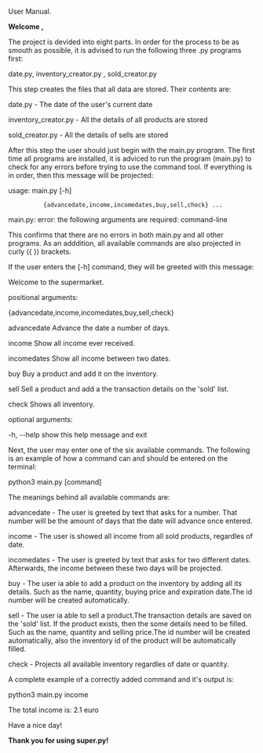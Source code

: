 User Manual.

**Welcome ,**

The project is devided into eight parts. 
In order for the process to be as smouth as possible, it is advised to run the following three .py programs first:

date.py, inventory_creator.py , sold_creator.py

This step creates the files that all data are stored. Their contents are:

date.py - The date of the user's current date

inventory_creator.py - All the details of all products are stored

sold_creator.py - All the details of sells are stored

After this step the user should just begin with the main.py program. The first time all programs are installed, it is adviced to run the program (main.py) to check for any errors before trying to use the command tool. If everything is in order, then this message will be projected:

usage: main.py [-h]
              
              {advancedate,income,incomedates,buy,sell,check} ...   

main.py: error: the following arguments are required: command-line

This confirms that there are no errors in both main.py and all other programs. As an adddition, all available commands are also projected in curly ({ }) brackets.

If the user enters the [-h] command, they will be greeted with this message:

Welcome to the supermarket.

positional arguments:
  
  {advancedate,income,incomedates,buy,sell,check}
   
   advancedate         Advance the date a number of days.
   
   income              Show all income ever received.
    
   incomedates         Show all income between two dates.
    
   buy                 Buy a product and add it on the inventory.
    
   sell                Sell a product and add a the transaction details on the 'sold' list.
    
   check               Shows all inventory.

optional arguments:
  
  -h, --help            show this help message and exit

Next, the user may enter one of the six available commands. The following is an example of how a command can and should be entered on the terminal:

python3 main.py [command]

The meanings behind all available commands are:

advancedate - The user is greeted by text that asks for a number. That number will be the amount of days that the date will advance once entered.

income - The user is showed all income from all sold products, regardles of date.

incomedates - The user is greeted by text that asks for two different dates. Afterwards, the income between these two days will be projected.

buy - The user ia able to add a product on the inventory by adding all its details. Such as the name, quantity, buying price and expiration date.The id number will be created automatically.

sell - The user ia able to sell a product.The transaction details are saved on the 'sold' list. If the product exists, then the some details need to be filled. Such as the name, quantity and selling price.The id number will be created automatically, also the inventory id of the product will be automatically filled.

check - Projects all available inventory regardles of date or quantity.

A complete example of a correctly added command and it's output is:


python3 main.py income

The total income is: 2.1 euro

Have a nice day!

**Thank you for using super.py!**
